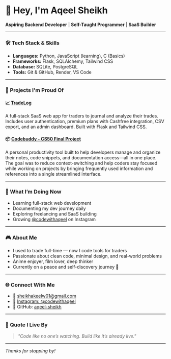 # 👋 Hey, I'm Aqeel Sheikh

**Aspiring Backend Developer** | **Self-Taught Programmer** | **SaaS Builder**

---

### 🛠️ Tech Stack & Skills

- **Languages:** Python, JavaScript (learning), C (Basics)
- **Frameworks:** Flask, SQLAlchemy, Tailwind CSS
- **Database:** SQLite, PostgreSQL
- **Tools:** Git & GitHub, Render, VS Code

---

### 🚀 Projects I'm Proud Of

#### 📈 [TradeLog](https://github.com/aqeel-sheikh/tradelog)
A full-stack SaaS web app for traders to journal and analyze their trades.  
Includes user authentication, premium plans with Cashfree integration, CSV export, and an admin dashboard. Built with Flask and Tailwind CSS.

#### 📦 [Codebuddy - CS50 Final Project](https://github.com/aqeel-sheikh/Codebuddy)
A personal productivity tool built to help developers manage and organize their notes, code snippets, and documentation access—all in one place.
The goal was to reduce context-switching and help coders stay focused while working on projects by bringing frequently used information and references into a single streamlined interface.

---

### 🎯 What I’m Doing Now

- Learning full-stack web development  
- Documenting my dev journey daily  
- Exploring freelancing and SaaS building  
- Growing [@codewithaqeel](https://instagram.com/codewithaqeel) on Instagram

---

### 🎮 About Me

- I used to trade full-time — now I code tools for traders  
- Passionate about clean code, minimal design, and real-world problems  
- Anime enjoyer, film lover, deep thinker  
- Currently on a peace and self-discovery journey 🧘

---

### 🌐 Connect With Me

- 📧 [sheikhakeelw01@gmail.com](mailto:sheikhakeelw01@gmail.com)  
- 📸 [Instagram: @codewithaqeel](https://instagram.com/codewithaqeel)  
- 🧠 GitHub: [aqeel-sheikh](https://github.com/aqeel-sheikh)

---

### 💬 Quote I Live By

> *"Code like no one’s watching. Build like it’s already live."*

---

_Thanks for stopping by!_

